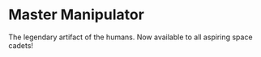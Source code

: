 # Master Manipulator
The legendary artifact of the humans. Now available to all aspiring space cadets!
